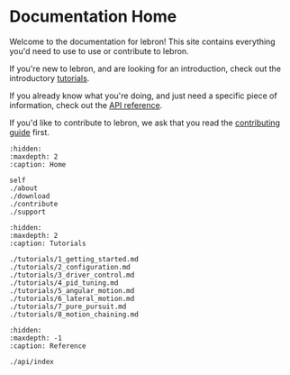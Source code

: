 # Documentation Home

Welcome to the documentation for lebron! This site contains everything you'd need to use to use or contribute to lebron.

If you're new to lebron, and are looking for an introduction, check out the introductory [tutorials](./tutorials/1_getting_started.md).

If you already know what you're doing, and just need a specific piece of information, check out the [API reference](./api/index.md).

If you'd like to contribute to lebron, we ask that you read the [contributing guide](./contribute.md) first.

```{toctree}
:hidden:
:maxdepth: 2
:caption: Home

self
./about
./download
./contribute
./support
```


```{toctree}
:hidden:
:maxdepth: 2
:caption: Tutorials

./tutorials/1_getting_started.md
./tutorials/2_configuration.md
./tutorials/3_driver_control.md
./tutorials/4_pid_tuning.md
./tutorials/5_angular_motion.md
./tutorials/6_lateral_motion.md
./tutorials/7_pure_pursuit.md
./tutorials/8_motion_chaining.md
```

```{toctree}
:hidden:
:maxdepth: -1
:caption: Reference

./api/index
```


